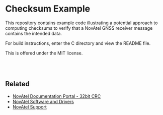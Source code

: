 <H1>Checksum Example</H1>
<p>This repository contains example code illustrating a potential approach to computing checksums to verify that a NovAtel GNSS receiver message contains the intended data.</p>

<p>For build instructions, enter the C directory and view the README file.</p>

<p>This is offered under the MIT license.</p>

<BR /><BR />
<H2>Related</H2>
<UL>
<LI><a href="https://docs.novatel.com/OEM7/Content/Messages/32_Bit_CRC.htm">NovAtel Documentation Portal - 32bit CRC</a></LI>
<LI><a href="https://www.novatel.com/support/info/documents/809">NovAtel Software and Drivers</a></LI>
<LI><a href="https://www.novatel.com/support/">NovAtel Support</a></LI>
</UL>
